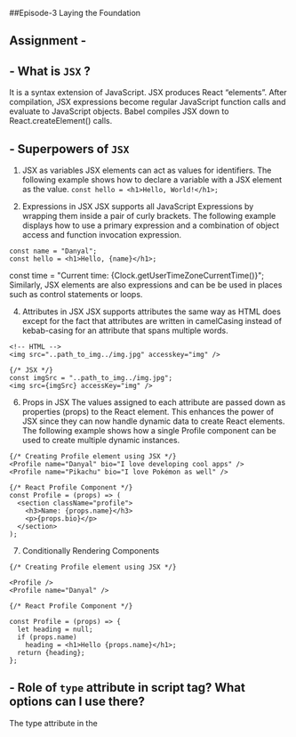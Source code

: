 ##Episode-3 Laying the Foundation

   
## Assignment - 
## - What is `JSX` ?
It is a syntax extension of JavaScript. JSX produces React “elements”. After compilation, JSX expressions become regular JavaScript function calls and evaluate to JavaScript objects.
Babel compiles JSX down to React.createElement() calls.


## - Superpowers of `JSX`
1. JSX as variables
JSX elements can act as values for identifiers. The following example shows how to declare a variable with a JSX element as the value.
```const hello = <h1>Hello, World!</h1>; ```

2. Expressions in JSX
JSX supports all JavaScript Expressions by wrapping them inside a pair of curly brackets. The following example displays how to use a primary expression and a combination of object access and function invocation expression.
```
const name = "Danyal";
const hello = <h1>Hello, {name}</h1>;
```

const time = "Current time: {Clock.getUserTimeZoneCurrentTime()}";
Similarly, JSX elements are also expressions and can be be used in places such as control statements or loops.


4. Attributes in JSX
JSX supports attributes the same way as HTML does except for the fact that attributes are written in camelCasing instead of kebab-casing for an attribute that spans multiple words.
```
<!-- HTML -->
<img src="..path_to_img../img.jpg" accesskey="img" />

{/* JSX */}
const imgSrc = "..path_to_img../img.jpg";
<img src={imgSrc} accessKey="img" />
```

6. Props in JSX
The values assigned to each attribute are passed down as properties (props) to the React element. This enhances the power of JSX since they can now handle dynamic data to create React elements. The following example shows how a single Profile component can be used to create multiple dynamic instances.
```
{/* Creating Profile element using JSX */}
<Profile name="Danyal" bio="I love developing cool apps" />
<Profile name="Pikachu" bio="I love Pokémon as well" />

{/* React Profile Component */}
const Profile = (props) => (
  <section className="profile">
    <h3>Name: {props.name}</h3>
    <p>{props.bio}</p>
  </section>
);
```

7. Conditionally Rendering Components
```
{/* Creating Profile element using JSX */}

<Profile />
<Profile name="Danyal" />

{/* React Profile Component */}

const Profile = (props) => {
  let heading = null;
  if (props.name) 
    heading = <h1>Hello {props.name}</h1>;
  return {heading};
};

```

## - Role of `type` attribute in script tag? What options can I use there?
The type attribute in the <script> tag is used to specify or declare the MIME type (Multipurpose Internet Mail Extensions) of the content within the <script> element. It helps the browser understand how to interpret and execute the code contained in the script block. 
  
1. "text/javascript" (default): This is the most common and widely supported MIME type for JavaScript code. It indicates that the content of the script block is JavaScript code. As mentioned earlier, if you omit the type attribute, this value is assumed.
2. "module": This option is used for JavaScript modules. JavaScript modules allow you to use the import and export statements to create modular code. When you specify the type as "module", the browser treats the script as a module, and the code is executed in strict mode by default.
3. "text/ecmascript": This MIME type is used for ECMAScript (the official specification for JavaScript) code. It indicates that the content of the script block is ECMAScript-compliant code.
4. "application/javascript": This MIME type is an alternative to "text/javascript". It indicates that the content of the script block is JavaScript code. Both "text/javascript" and "application/javascript" are widely supported, and their usage is mostly interchangeable.
5. "text/jsx": This MIME type is used specifically for JavaScript code containing JSX syntax. JSX is typically transpiled to regular JavaScript code before execution, but specifying "text/jsx" can be useful for build tools and linters to identify JSX code.
When choosing a type attribute value, it's generally recommended to use "text/javascript" for regular JavaScript code and "module" for JavaScript modules. The other options are less commonly used and serve specific purposes, such as ECMAScript compliance or JSX syntax identification.
  

## - `{TitleComponent}` vs `<TitleComponent/>` vs `<TitleComponent><TitleComponent/>` in JSX
1. {TitleComponent}: It treats TitleComponent as a variable and inserts the component directly into the JSX code. 
2. `<TitleComponent/>`: This syntax is used to render a functional component or a self-closing tag for a component that doesn't have any children. It's the most common way to render a functional component in JSX.
3. `<TitleComponent></TitleComponent>`: This syntax is used when you want to nest a component within another component as its children. It applies to both functional components and class components. The opening and closing tags of the parent component wrap around the child components.
`<TitleComponent/>` and `<TitleComponent><TitleComponent/>` are essentially same if there is no child component wrapped between `<TitleComponent><TitleComponent/>`. 

